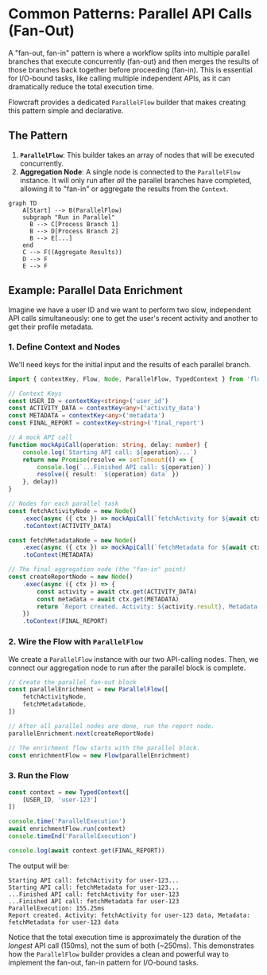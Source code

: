 # Common Patterns: Parallel API Calls (Fan-Out)

A "fan-out, fan-in" pattern is where a workflow splits into multiple parallel branches that execute concurrently (fan-out) and then merges the results of those branches back together before proceeding (fan-in). This is essential for I/O-bound tasks, like calling multiple independent APIs, as it can dramatically reduce the total execution time.

Flowcraft provides a dedicated `ParallelFlow` builder that makes creating this pattern simple and declarative.

## The Pattern

1.  **`ParallelFlow`**: This builder takes an array of nodes that will be executed concurrently.
2.  **Aggregation Node**: A single node is connected to the `ParallelFlow` instance. It will only run after *all* the parallel branches have completed, allowing it to "fan-in" or aggregate the results from the `Context`.

```mermaid
graph TD
    A[Start] --> B(ParallelFlow)
    subgraph "Run in Parallel"
      B --> C[Process Branch 1]
      B --> D[Process Branch 2]
      B --> E[...]
    end
    C --> F((Aggregate Results))
    D --> F
    E --> F
```

## Example: Parallel Data Enrichment

Imagine we have a user ID and we want to perform two slow, independent API calls simultaneously: one to get the user's recent activity and another to get their profile metadata.

### 1. Define Context and Nodes

We'll need keys for the initial input and the results of each parallel branch.

```typescript
import { contextKey, Flow, Node, ParallelFlow, TypedContext } from 'flowcraft'

// Context Keys
const USER_ID = contextKey<string>('user_id')
const ACTIVITY_DATA = contextKey<any>('activity_data')
const METADATA = contextKey<any>('metadata')
const FINAL_REPORT = contextKey<string>('final_report')

// A mock API call
function mockApiCall(operation: string, delay: number) {
	console.log(`Starting API call: ${operation}...`)
	return new Promise(resolve => setTimeout(() => {
		console.log(`...Finished API call: ${operation}`)
		resolve({ result: `${operation} data` })
	}, delay))
}

// Nodes for each parallel task
const fetchActivityNode = new Node()
	.exec(async ({ ctx }) => mockApiCall(`fetchActivity for ${await ctx.get(USER_ID)}`, 100))
	.toContext(ACTIVITY_DATA)

const fetchMetadataNode = new Node()
	.exec(async ({ ctx }) => mockApiCall(`fetchMetadata for ${await ctx.get(USER_ID)}`, 150))
	.toContext(METADATA)

// The final aggregation node (the "fan-in" point)
const createReportNode = new Node()
	.exec(async ({ ctx }) => {
		const activity = await ctx.get(ACTIVITY_DATA)
		const metadata = await ctx.get(METADATA)
		return `Report created. Activity: ${activity.result}, Metadata: ${metadata.result}`
	})
	.toContext(FINAL_REPORT)
```

### 2. Wire the Flow with `ParallelFlow`

We create a `ParallelFlow` instance with our two API-calling nodes. Then, we connect our aggregation node to run after the parallel block is complete.

```typescript
// Create the parallel fan-out block
const parallelEnrichment = new ParallelFlow([
	fetchActivityNode,
	fetchMetadataNode,
])

// After all parallel nodes are done, run the report node.
parallelEnrichment.next(createReportNode)

// The enrichment flow starts with the parallel block.
const enrichmentFlow = new Flow(parallelEnrichment)
```

### 3. Run the Flow

```typescript
const context = new TypedContext([
	[USER_ID, 'user-123']
])

console.time('ParallelExecution')
await enrichmentFlow.run(context)
console.timeEnd('ParallelExecution')

console.log(await context.get(FINAL_REPORT))
```

The output will be:

```
Starting API call: fetchActivity for user-123...
Starting API call: fetchMetadata for user-123...
...Finished API call: fetchActivity for user-123
...Finished API call: fetchMetadata for user-123
ParallelExecution: 155.25ms
Report created. Activity: fetchActivity for user-123 data, Metadata: fetchMetadata for user-123 data
```

Notice that the total execution time is approximately the duration of the *longest* API call (150ms), not the sum of both (~250ms). This demonstrates how the `ParallelFlow` builder provides a clean and powerful way to implement the fan-out, fan-in pattern for I/O-bound tasks.
